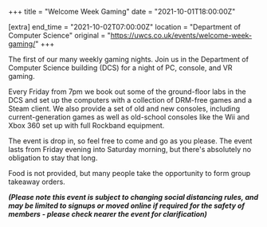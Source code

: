 +++
title = "Welcome Week Gaming"
date = "2021-10-01T18:00:00Z"

[extra]
end_time = "2021-10-02T07:00:00Z"
location = "Department of Computer Science"
original = "https://uwcs.co.uk/events/welcome-week-gaming/"
+++

The first of our many weekly gaming nights. Join us in the Department of Computer Science building (DCS) for a night of PC, console, and VR gaming.

Every Friday from 7pm we book out some of the ground-floor labs in the DCS and set up the computers with a collection of DRM-free games and a Steam client. We also provide a set of old and new consoles, including current-generation games as well as old-school consoles like the Wii and Xbox 360 set up with full Rockband equipment.

The event is drop in, so feel free to come and go as you please. The event lasts from Friday evening into Saturday morning, but there's absolutely no obligation to stay that long.

Food is not provided, but many people take the opportunity to form group takeaway orders.

***(Please note this event is subject to changing social distancing rules, and may be limited to signups or moved online if required for the safety of members - please check nearer the event for clarification)***


